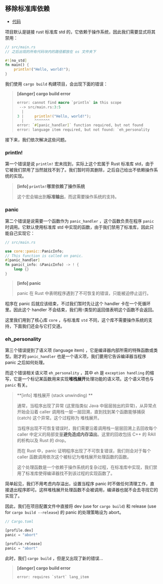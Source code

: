 ## 移除标准库依赖

* [代码][CODE]

项目默认是链接 rust 标准库 std 的，它依赖于操作系统，因此我们需要显式将其禁用：

```rust
// src/main.rs
// 之后出现的所有代码块内的路径都放在 os 文件夹下

#![no_std]
fn main() {
    println!("Hello, world!");
}
```

我们使用  ``cargo build``  构建项目，会出现下面的错误：

> **[danger] cargo build error**
>
> ```rust
> error: cannot find macro `println` in this scope
>  --> src/main.rs:3:5
>   |
> 3 |     println!("Hello, world!");
>   |     ^^^^^^^
> error: `#[panic_handler]` function required, but not found
> error: language item required, but not found: `eh_personality
> ```

接下来，我们依次解决这些问题。

### println!

第一个错误是说  ``println!``  宏未找到，实际上这个宏属于 Rust 标准库 std，由于它被我们禁用了当然就找不到了。我们暂时将其删除，之后自己给出不依赖操作系统的实现。
> **[info] ``println!``哪里依赖了操作系统**
> 
> 这个宏会输出到**标准输出**，而这需要操作系统的支持。
> 

### panic

第二个错误是说需要一个函数作为 ``panic_handler`` ，这个函数负责在程序 ``panic`` 时调用。它默认使用标准库 std 中实现的函数，由于我们禁用了标准库，因此只能自己实现它：

```rust
// src/main.rs

use core::panic::PanicInfo;
// This function is called on panic.
#[panic_handler]
fn panic(_info: &PanicInfo) -> ! {
    loop {}
}
```

> **[info] panic**
>
> panic 在 Rust 中表明程序遇到了不可恢复的错误，只能被迫停止运行。
> 

程序在 panic 后就应该结束，不过我们暂时先让这个 handler 卡在一个死循环里。因此这个 handler 不会结束，我们用``!``类型的返回值表明这个函数不会返回。

这里我们用到了核心库 ``core`` ，与标准库 ``std`` 不同，这个库不需要操作系统的支持，下面我们还会与它打交道。

### eh_personality

第三个错误提到了语义项 (language item) ，它是编译器内部所需的特殊函数或类型。刚才的 ``panic_handler`` 也是一个语义项，我们要用它告诉编译器当程序 panic 之后如何处理。

而这个错误相关语义项 ``eh_personality`` ，其中 ``eh`` 是 ``exception handling`` 的缩写，它是一个标记某函数用来实现**堆栈展开**处理功能的语义项。这个语义项也与 ``panic`` 有关。

> **[info] 堆栈展开 (stack unwinding) **
> 
> 通常，当程序出现了异常 (这里指类似 Java 中层层抛出的异常)，从异常点开始会沿着 caller 调用栈一层一层回溯，直到找到某个函数能够捕获 (catch) 这个异常。这个过程称为 堆栈展开。
>
> 当程序出现不可恢复错误时，我们需要沿着调用栈一层层回溯上去回收每个caller 中定义的局部变量**避免造成内存溢出**。这里的回收包括 C++ 的 RAII 的析构以及 Rust 的 drop。
>
> 而在 Rust 中，panic 证明程序出现了不可恢复错误，我们则会对于每个 caller 函数调用依次这个被标记为堆栈展开处理函数的函数。
>
> 这个处理函数是一个依赖于操作系统的复杂过程，在标准库中实现，我们禁用了标准库使得编译器找不到该过程的实现函数了。

简单起见，我们不用考虑内存溢出，设置当程序 panic 时不做任何清理工作，直接退出程序即可。这样堆栈展开处理函数不会被调用，编译器也就不会去寻找它的实现了。

因此，我们在项目配置文件中直接将 dev (use for `cargo build`) 和 release (use for `cargo build --release`) 的 panic 的处理策略设为 abort。

```rust
// Cargo.toml

[profile.dev]
panic = "abort"

[profile.release]
panic = "abort"
```

此时，我们 ``cargo build`` ，但是又出现了新的错误...

> **[danger] cargo build error**
> 
> ``error: requires `start` lang_item``
> 

[CODE]: https://github.com/rcore-os/rCore_tutorial/tree/77ecc4e8
